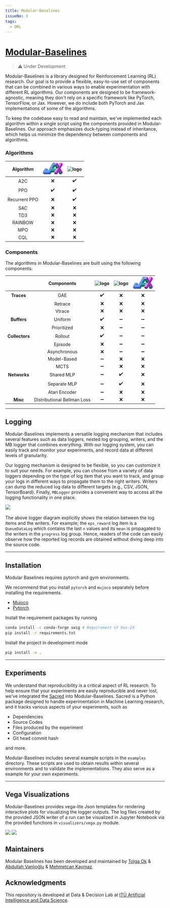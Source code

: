 ```yaml
---
title: Modular-Baselines
issueNo: 3
tags:
  - DRL
---
```


# [Modular-Baselines]((https://github.com/TolgaOk/Modular-Baselines))

> :warning: Under Development

Modular-Baselines is a library designed for Reinforcement Learning (RL) research. Our goal is to provide a flexible, easy-to-use set of components that can be combined in various ways to enable experimentation with different RL algorithms. Our components are designed to be framework-agnostic, meaning they don't rely on a specific framework like PyTorch, TensorFlow, or Jax. However, we do include both PyTorch and Jax implementations of some of the algorithms.

To keep the codebase easy to read and maintain, we've implemented each algorithm within a single script using the components provided in Modular-Baselines. Our approach emphasizes duck-typing instead of inheritance, which helps us minimize the dependency between components and algorithms.

### **Algorithms**

| Algorithm |  <img src="https://raw.githubusercontent.com/google/jax/main/images/jax_logo_250px.png" width = 64px alt="logo"></img> | <img src="https://pytorch.org/assets/images/pytorch-logo.png" width = 50px  height = 50px alt="logo"></img> |
|:-----:|:---------:|:---------:|
|  A2C  |:x:|:heavy_check_mark:|
|  PPO  |:heavy_check_mark:|:heavy_check_mark:|
|  Recurrent PPO  |:x:|:heavy_check_mark:|
|  SAC  |:x:|:x:|
|  TD3  |:x:|:x:|
|  RAINBOW  |:x:|:x:|
|  MPO  |:x:|:x:|
|  CQL  |:x:|:x:|

### **Components**
The algorithms in Modular-Baselines are built using the following components:


|| Components |  <img src="https://raw.githubusercontent.com/numpy/numpy/main/branding/logo/logomark/numpylogoicon.svg" width = 64px alt="logo"></img>  | <img src="https://pytorch.org/assets/images/pytorch-logo.png" width = 50px  height = 50px alt="logo"></img> | <img src="https://raw.githubusercontent.com/google/jax/main/images/jax_logo_250px.png" width = 64px alt="logo"></img>|
|:-----:|:-----:|:---------:|:---------:|:---------:|
|**Traces**|  GAE  |:heavy_check_mark:|:x:|:x:|
||  Retrace  |:x:|:x:|:x:|
||  Vtrace  |:x:|:x:|:x:|
|**Buffers**|  Uniform  |:heavy_check_mark:|:heavy_minus_sign:|:heavy_minus_sign:|
||  Prioritized  |:x:|:heavy_minus_sign:|:heavy_minus_sign:|
|  **Collectors** |Rollout| :heavy_check_mark:|:heavy_minus_sign:|:heavy_minus_sign:|
||  Episode  |:x:|:heavy_minus_sign:|:heavy_minus_sign:|
||  Asynchronous  |:x:|:heavy_minus_sign:|:heavy_minus_sign:|
||  Model-Based  |:heavy_minus_sign:|:x:|:x:|
||  MCTS  |:heavy_minus_sign:|:x:|:x:|
|  **Networks** |Shared MLP| :heavy_minus_sign:|:heavy_check_mark:|:x:|
||Separate MLP| :heavy_minus_sign:|:heavy_check_mark:|:x:|
||Atari Encoder| :heavy_minus_sign:|:x:|:x:|
|  **Misc** |Distributional Bellman Loss| :heavy_minus_sign:|:x:|:x:|
- - -
## Logging

Modular-Baselines implements a versatile logging mechanism that includes several features such as data loggers, nested log grouping, writers, and the MB logger that combines everything. With our logging system, you can easily track and monitor your experiments, and record data at different levels of granularity.

Our logging mechanism is designed to be flexible, so you can customize it to suit your needs. For example, you can choose from a variety of data loggers depending on the type of log item that you want to track, and group your logs in different ways to propagate them to the right writers. Writers can dump the reduced log data to different targets (e.g., CSV, JSON, TensorBoard). Finally, ```MBLogger``` provides a convenient way to access all the logging functionality in one place.

<img src="./docs/loggers.svg">

The above logger diagram explicitly shows the relation between the log items and the writers. For example; the ```eps_reward``` log item is a ```QueueDataLog``` which contains the last ```n``` values and its ```mean``` is propagated to the writers in the ```progress``` log group. Hence, readers of the code can easily observe how the reported log records are obtained without diving deep into the source code.

- - -
## Installation

Modular Baselines requires pytorch and gym environments.

We recommend that you install ```pytorch``` and ```mujoco``` separately before installing the requirements. 

- [Mujoco](https://github.com/openai/mujoco-py)
- [Pytorch](https://pytorch.org/get-started/locally/) 

Install the requirement packages by running

```bash
conda install -c conda-forge swig # Requirement of box-2d
pip install -r requirements.txt
```

Install the project in development mode

```bash
pip install -e .
```
- - -
## Experiments

We understand that reproducibility is a critical aspect of RL research. To help ensure that your experiments are easily reproducible and never lost, we've integrated the [Sacred](https://github.com/IDSIA/sacred) into Modular-Baselines. Sacred is a Python package designed to handle experimentation in Machine Learning research, and it tracks various aspects of your experiments, such as
- Dependencies
- Source Codes
- Files produced by the experiment
- Configuration
- Git head commit hash

and more.

Modular-Baselines includes several example scripts in the ```examples``` directory. These scripts are used to obtain results within several environments and to validate the implementations. They also serve as a example for your own experiments.

- - -
## Vega Visualizations

Modular-Baselines provides vega-lite Json templates for rendering interactive plots for visualizing the logger outputs. The log files created by the provided JSON writer of a run can be visualized in Jupyter Notebook via the provided functions in ```visualizers/vega.py``` module.

<p float="left">
  <img src="docs/single-seed.svg" width="45%" />
  <img src="docs/multi-seed.svg" width="45%" />
</p>


## Maintainers

Modular Baselines has been developed and maintained by [Tolga Ok](https://tolgaok.github.io./) & [Abdullah Vanlıoğlu](https://github.com/AbdullahVanlioglu) & [Mehmetcan Kaymaz](https://github.com/MehmetcanKaymaz).

## Acknowledgments

 This repository is developed at Data & Decision Lab at [ITÜ Artificial Intelligence and Data Science](https://ai.itu.edu.tr).